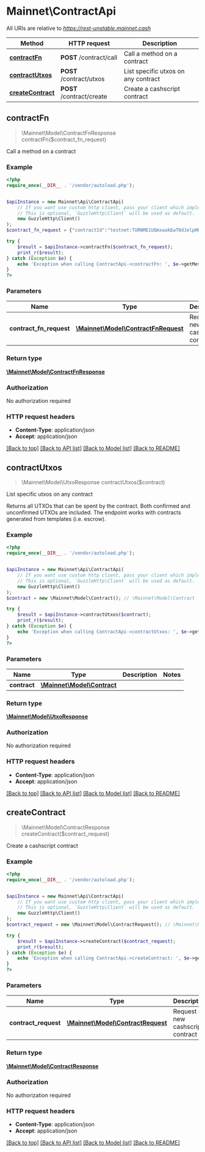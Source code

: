 # Mainnet\ContractApi

All URIs are relative to *https://rest-unstable.mainnet.cash*

Method | HTTP request | Description
------------- | ------------- | -------------
[**contractFn**](ContractApi.md#contractFn) | **POST** /contract/call | Call a method on a contract
[**contractUtxos**](ContractApi.md#contractUtxos) | **POST** /contract/utxos | List specific utxos on any contract
[**createContract**](ContractApi.md#createContract) | **POST** /contract/create | Create a cashscript contract



## contractFn

> \Mainnet\Model\ContractFnResponse contractFn($contract_fn_request)

Call a method on a contract

### Example

```php
<?php
require_once(__DIR__ . '/vendor/autoload.php');


$apiInstance = new Mainnet\Api\ContractApi(
    // If you want use custom http client, pass your client which implements `GuzzleHttp\ClientInterface`.
    // This is optional, `GuzzleHttp\Client` will be used as default.
    new GuzzleHttp\Client()
);
$contract_fn_request = {"contractId":"testnet:TURNME1UQmxaakEwT0dJelpHRXpOVEUzT1RObU5tVmtNVFJqWXpKbVpHVTBOakJpWldOak5XSTJOVGhrT1RFek9EUTBNMkk1WVRNd01EQTNNRGRoTm1FMzpNRE0wT1RjNFlXTTBOalJtTXpVNFlqSXpOV1l4TVRJeE1tVmlObVV3TVRkaFpqa3dNakUxWWprd1lqRm1aamMwTnpGa09XRmxNbUZpWWpWbE1Ea3lOak5pOk1qRTE=:Y29udHJhY3QgVHJhbnNmZXJXaXRoVGltZW91dChwdWJrZXkgc2VuZGVyLCBwdWJrZXkgcmVjaXBpZW50LCBpbnQgdGltZW91dCkgewogICAgZnVuY3Rpb24gdHJhbnNmZXIoc2lnIHJlY2lwaWVudFNpZykgewogICAgICAgIHJlcXVpcmUoY2hlY2tTaWcocmVjaXBpZW50U2lnLCByZWNpcGllbnQpKTsKICAgIH0KCiAgICBmdW5jdGlvbiB0aW1lb3V0KHNpZyBzZW5kZXJTaWcpIHsKICAgICAgICByZXF1aXJlKGNoZWNrU2lnKHNlbmRlclNpZywgc2VuZGVyKSk7CiAgICAgICAgcmVxdWlyZSh0eC50aW1lID49IHRpbWVvdXQpOwogICAgfQp9Cg==:1996128042","action":"send","function":"timeout","to":{"unit":"sat","cashaddr":"bchtest:qpalhxhl05mlhms3ys43u76rn0ttdv3qg2usm4nm7t","value":2000},"feePerByte":1}; // \Mainnet\Model\ContractFnRequest | Request a new cashscript contract

try {
    $result = $apiInstance->contractFn($contract_fn_request);
    print_r($result);
} catch (Exception $e) {
    echo 'Exception when calling ContractApi->contractFn: ', $e->getMessage(), PHP_EOL;
}
?>
```

### Parameters


Name | Type | Description  | Notes
------------- | ------------- | ------------- | -------------
 **contract_fn_request** | [**\Mainnet\Model\ContractFnRequest**](../Model/ContractFnRequest.md)| Request a new cashscript contract |

### Return type

[**\Mainnet\Model\ContractFnResponse**](../Model/ContractFnResponse.md)

### Authorization

No authorization required

### HTTP request headers

- **Content-Type**: application/json
- **Accept**: application/json

[[Back to top]](#) [[Back to API list]](../../README.md#documentation-for-api-endpoints)
[[Back to Model list]](../../README.md#documentation-for-models)
[[Back to README]](../../README.md)


## contractUtxos

> \Mainnet\Model\UtxoResponse contractUtxos($contract)

List specific utxos on any contract

Returns all UTXOs that can be spent by the contract. Both confirmed and unconfirmed UTXOs are included. The endpoint works with contracts generated from templates (i.e. escrow).

### Example

```php
<?php
require_once(__DIR__ . '/vendor/autoload.php');


$apiInstance = new Mainnet\Api\ContractApi(
    // If you want use custom http client, pass your client which implements `GuzzleHttp\ClientInterface`.
    // This is optional, `GuzzleHttp\Client` will be used as default.
    new GuzzleHttp\Client()
);
$contract = new \Mainnet\Model\Contract(); // \Mainnet\Model\Contract | 

try {
    $result = $apiInstance->contractUtxos($contract);
    print_r($result);
} catch (Exception $e) {
    echo 'Exception when calling ContractApi->contractUtxos: ', $e->getMessage(), PHP_EOL;
}
?>
```

### Parameters


Name | Type | Description  | Notes
------------- | ------------- | ------------- | -------------
 **contract** | [**\Mainnet\Model\Contract**](../Model/Contract.md)|  |

### Return type

[**\Mainnet\Model\UtxoResponse**](../Model/UtxoResponse.md)

### Authorization

No authorization required

### HTTP request headers

- **Content-Type**: application/json
- **Accept**: application/json

[[Back to top]](#) [[Back to API list]](../../README.md#documentation-for-api-endpoints)
[[Back to Model list]](../../README.md#documentation-for-models)
[[Back to README]](../../README.md)


## createContract

> \Mainnet\Model\ContractResponse createContract($contract_request)

Create a cashscript contract

### Example

```php
<?php
require_once(__DIR__ . '/vendor/autoload.php');


$apiInstance = new Mainnet\Api\ContractApi(
    // If you want use custom http client, pass your client which implements `GuzzleHttp\ClientInterface`.
    // This is optional, `GuzzleHttp\Client` will be used as default.
    new GuzzleHttp\Client()
);
$contract_request = new \Mainnet\Model\ContractRequest(); // \Mainnet\Model\ContractRequest | Request a new cashscript contract

try {
    $result = $apiInstance->createContract($contract_request);
    print_r($result);
} catch (Exception $e) {
    echo 'Exception when calling ContractApi->createContract: ', $e->getMessage(), PHP_EOL;
}
?>
```

### Parameters


Name | Type | Description  | Notes
------------- | ------------- | ------------- | -------------
 **contract_request** | [**\Mainnet\Model\ContractRequest**](../Model/ContractRequest.md)| Request a new cashscript contract |

### Return type

[**\Mainnet\Model\ContractResponse**](../Model/ContractResponse.md)

### Authorization

No authorization required

### HTTP request headers

- **Content-Type**: application/json
- **Accept**: application/json

[[Back to top]](#) [[Back to API list]](../../README.md#documentation-for-api-endpoints)
[[Back to Model list]](../../README.md#documentation-for-models)
[[Back to README]](../../README.md)

